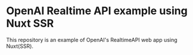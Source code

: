 # OpenAI Realtime API example using Nuxt SSR

This repository is an example of OpenAI's RealtimeAPI web app using Nuxt(SSR).
